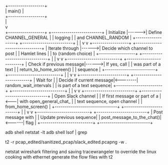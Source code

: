 +------------------+       
|     main()       |       
+------------------+       
         |                 
         v                 
+------------------+       +-------------------------+
| Initialize       |------>| Define CHANNEL_GENERAL  |
| logging          |       | and CHANNEL_RANDOM      |
+------------------+       +-------------------------+
         |                                 |
         v                                 v
+------------------+       +-------------------------------+
| Iterate through  |------>| Decide which channel to post  |
| Hamlet lines     |       | to (random choice)            |
+------------------+       +-------------------------------+
         |                                 |
         v                                 v
+--------------------------+       +-------------------------+
| Check if previous message|------>| If yes, call             |
| was part of a text       |       | return_to_home_screen()  |
| sequence                 |       +-------------------------+
+--------------------------+                   |
         |                                     v
         v                           +-----------------------+
+--------------------------+         | Wait for              |
| Decide if current message|<--------| random_wait_intervals |
| is part of a text sequence|        +-----------------------+
+--------------------------+                   |
         |                                     v
         v                           +-------------------------+
+-------------------------------+    | Open Slack channel      |
| If first message or part of a |<---| with open_general_chat_ |
| text sequence, open channel   |    | from_home_screen()     |
+-------------------------------+    +-------------------------+
         |                                     |
         v                                     v
+--------------------------+       +-------------------------+
| Post message with        |       | Update previous sequence|
| post_message_to_the_chat()|<------| flag                    |
+--------------------------+       +-------------------------+


adb shell netstat -lt
adb shell lsof | grep

t2 -r pcap_edited/sanitized_pcap/slack_edited.pcapng -w .

netstat
wireshark filtering and saving
tracewrangeler to override the linux cooking with ethernet
generate the flow files with t2